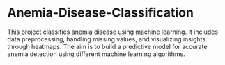 # Anemia-Disease-Classification
This project classifies anemia disease using machine learning. It includes data preprocessing, handling missing values, and visualizing insights through heatmaps. The aim is to build a predictive model for accurate anemia detection using different machine learning algorithms.
